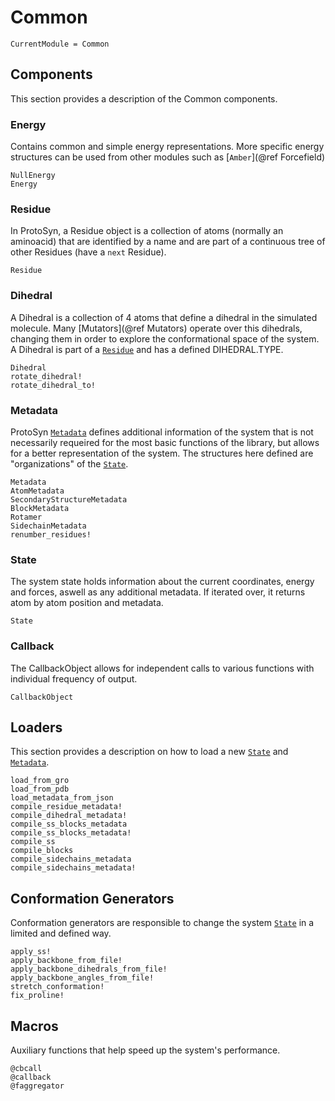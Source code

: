 # Common

```@meta
CurrentModule = Common
```

## Components

This section provides a description of the Common components.

### Energy

Contains common and simple energy representations. More specific energy structures can be used from other modules such as [`Amber`](@ref Forcefield)

```@docs
NullEnergy
Energy
```

### Residue

In ProtoSyn, a Residue object is a collection of atoms (normally an aminoacid) that are identified by a name and are part of a continuous tree of other Residues (have a `next` Residue).

```@docs
Residue
```

### Dihedral

A Dihedral is a collection of 4 atoms that define a dihedral in the simulated molecule. Many [Mutators](@ref Mutators) operate over this dihedrals, changing them in order to explore the conformational space of the system. A Dihedral is part of a [`Residue`](@ref) and has a defined DIHEDRAL.TYPE.

```@docs
Dihedral
rotate_dihedral!
rotate_dihedral_to!
```

### Metadata

ProtoSyn [`Metadata`](@ref) defines additional information of the system that is not necessarily requeired for the most basic functions of the library, but allows for a better representation of the system. The structures here defined are "organizations" of the [`State`](@ref).

```@docs
Metadata
AtomMetadata
SecondaryStructureMetadata
BlockMetadata
Rotamer
SidechainMetadata
renumber_residues!
```

### State

The system state holds information about the current coordinates, energy and forces, aswell as any additional metadata. If iterated over, it returns atom by atom position and metadata.

```@docs
State
```

### Callback

The CallbackObject allows for independent calls to various functions with individual frequency of output. 

```@docs
CallbackObject
```

## Loaders

This section provides a description on how to load a new [`State`](@ref) and [`Metadata`](@ref).

```@docs
load_from_gro
load_from_pdb
load_metadata_from_json
compile_residue_metadata!
compile_dihedral_metadata!
compile_ss_blocks_metadata
compile_ss_blocks_metadata!
compile_ss
compile_blocks
compile_sidechains_metadata
compile_sidechains_metadata!
```

## Conformation Generators

Conformation generators are responsible to change the system [`State`](@ref) in a limited and defined way.

```@docs
apply_ss!
apply_backbone_from_file!
apply_backbone_dihedrals_from_file!
apply_backbone_angles_from_file!
stretch_conformation!
fix_proline!
```

## Macros

Auxiliary functions that help speed up the system's performance.

```@docs
@cbcall
@callback
@faggregator
```
